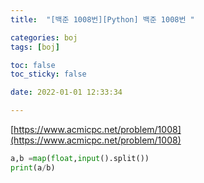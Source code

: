 ```yaml
---
title:  "[백준 1008번][Python] 백준 1008번 "

categories: boj
tags: [boj]

toc: false
toc_sticky: false

date: 2022-01-01 12:33:34

---
```

[https://www.acmicpc.net/problem/1008](https://www.acmicpc.net/problem/1008)

```python
a,b =map(float,input().split())
print(a/b)
```